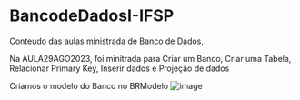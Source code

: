 # BancodeDadosI-IFSP
Conteudo das aulas ministrada de Banco de Dados, 

Na AULA29AGO2023, foi minitrada para Criar um Banco, Criar uma Tabela, Relacionar Primary Key, Inserir dados e Projeção de dados

Criamos o modelo do Banco no BRModelo
![image](https://github.com/GabrielAlvesGit/BancodeDadosI-IFSP/assets/102634725/d3ab198a-bfc3-4d1f-a52f-218289b12716)
